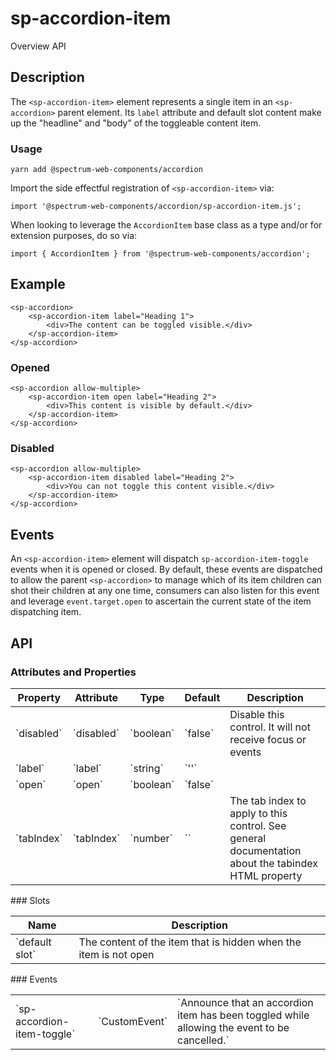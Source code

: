 # sp-accordion-item
Overview API
## Description
The `<sp-accordion-item>` element represents a single item in an `<sp-accordion>` parent element. Its `label` attribute and default slot content make up the "headline" and "body" of the toggleable content item.
### Usage
    
    yarn add @spectrum-web-components/accordion
    
Import the side effectful registration of `<sp-accordion-item>` via:
    
    import '@spectrum-web-components/accordion/sp-accordion-item.js';
    
When looking to leverage the `AccordionItem` base class as a type and/or for extension purposes, do so via:
    
    import { AccordionItem } from '@spectrum-web-components/accordion';
    
## Example
    
    <sp-accordion>
        <sp-accordion-item label="Heading 1">
            <div>The content can be toggled visible.</div>
        </sp-accordion-item>
    </sp-accordion>
### Opened
    
    <sp-accordion allow-multiple>
        <sp-accordion-item open label="Heading 2">
            <div>This content is visible by default.</div>
        </sp-accordion-item>
    </sp-accordion>
### Disabled
    
    <sp-accordion allow-multiple>
        <sp-accordion-item disabled label="Heading 2">
            <div>You can not toggle this content visible.</div>
        </sp-accordion-item>
    </sp-accordion>
## Events
An `<sp-accordion-item>` element will dispatch `sp-accordion-item-toggle` events when it is opened or closed. By default, these events are dispatched to allow the parent `<sp-accordion>` to manage which of its item children can shot their children at any one time, consumers can also listen for this event and leverage `event.target.open` to ascertain the current state of the item dispatching item.
## API
### Attributes and Properties
<table>
  <thead>
    <tr>
      <th>Property</th>
      <th>Attribute</th>
      <th>Type</th>
      <th>Default</th>
      <th>Description</th>
    </tr>
  </thead>
  <tbody>
    <tr>
      <td>`disabled`</td>
      <td>`disabled`</td>
      <td>`boolean`</td>
      <td>`false`</td>
      <td>Disable this control. It will not receive focus or events</td>
    </tr>
    <tr>
      <td>`label`</td>
      <td>`label`</td>
      <td>`string`</td>
      <td>`''`</td>
      <td></td>
    </tr>
    <tr>
      <td>`open`</td>
      <td>`open`</td>
      <td>`boolean`</td>
      <td>`false`</td>
      <td></td>
    </tr>
    <tr>
      <td>`tabIndex`</td>
      <td>`tabIndex`</td>
      <td>`number`</td>
      <td>``</td>
      <td>The tab index to apply to this control. See general documentation about the tabindex HTML property</td>
    </tr>
  </tbody>
</table>
### Slots
<table>
  <thead>
    <tr>
      <th>Name</th>
      <th>Description</th>
    </tr>
  </thead>
  <tbody>
    <tr>
      <td>`default slot`</td>
      <td>The content of the item that is hidden when the item is not open</td>
    </tr>
  </tbody>
</table>
### Events
<table>
  <thead>
  </thead>
  <tbody>
    <tr>
      <td>`sp-accordion-item-toggle`</td>
      <td>`CustomEvent`</td>
      <td>`Announce that an accordion item has been toggled while allowing the event to be cancelled.`</td>
    </tr>
  </tbody>
</table>
